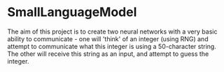 # SmallLanguageModel
The aim of this project is to create two neural networks with a very basic ability to communicate - one will 'think' of an integer (using RNG) and attempt to communicate what this integer is using a 50-character string. The other will receive this string as an input, and attempt to guess the integer.
